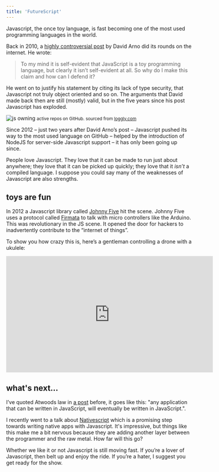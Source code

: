 ```yaml
---
title: 'FutureScript'
---
```


Javascript, the once toy language, is fast becoming one of the most used programming languages in the world.

Back in 2010, a [highly controversial post](http://www.davidarno.org/2010/05/18/why-javascript-is-a-toy-language/) by David Arno did its rounds on the internet. He wrote:

> To my mind it is self-evident that JavaScript is a toy programming language, but clearly it isn’t self-evident at all. So why do I make this claim and how can I defend it?

He went on to justify his statement by citing its lack of type security, that Javascript not truly object oriented and so on. The arguments that David made back then are still (mostly) valid, but in the five years since his post Javascript has exploded.

![js owning](http://i.imgur.com/wAxpsxg.png) <small>active repos on GitHub. sourced from [loggly.com](https://www.loggly.com/blog/the-most-popular-programming-languages-in-to-github-since-2012/)</small>

Since 2012 – just two years after David Arno’s post – Javascript pushed its way to the most used language on GitHub – helped by the introduction of NodeJS for server-side Javascript support – it has only been going up since.

People love Javascript. They love that it can be made to run just about anywhere; they love that it can be picked up quickly; they love that it _isn’t_ a compiled language. I suppose you could say many of the weaknesses of Javascript are also strengths.

## toys are fun

In 2012 a Javascript library called [Johnny Five](https://github.com/rwaldron/johnny-five) hit the scene. Johnny Five uses a protocol called [Firmata](https://github.com/firmata/protocol) to talk with micro controllers like the Arduino. This was revolutionary in the JS scene. It opened the door for hackers to inadvertently contribute to the “internet of things”.

To show you how crazy this is, here’s a gentleman controlling a drone with a ukulele:

<iframe width="560" height="315" src="https://www.youtube.com/embed/yh703kmpsDI" frameborder="0" allowfullscreen=""></iframe>

## what's next…

I’ve quoted Atwoods law in [a post](https://metabroadcast.com/blog/making-bots-work-for-us) before, it goes like this: "any application that can be written in JavaScript, will eventually be written in JavaScript.".

I recently went to a talk about [Nativescript](https://www.nativescript.org/) which is a promising step towards writing native apps with Javascript. It's impressive, but things like this make me a bit nervous because they are adding another layer between the programmer and the raw metal. How far will this go?

Whether we like it or not Javascript is still moving fast. If you’re a lover of Javascript, then belt up and enjoy the ride. If you’re a hater, I suggest you get ready for the show.
